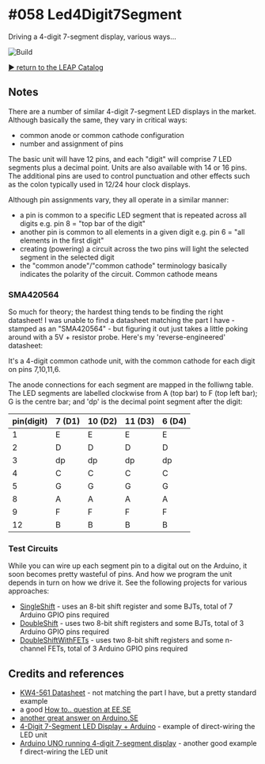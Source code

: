 # #058 Led4Digit7Segment

Driving a 4-digit 7-segment display, various ways...

![Build](./assets/Led4Digit7Segment_build.jpg?raw=true)


[:arrow_forward: return to the LEAP Catalog](https://leap.tardate.com)

## Notes

There are a number of similar 4-digit 7-segment LED displays in the market.
Although basically the same, they vary in critical ways:
* common anode or common cathode configuration
* number and assignment of pins

The basic unit will have 12 pins, and each "digit" will comprise 7 LED segments plus a decimal point.
Units are also available with 14 or 16 pins.
The additional pins are used to control punctuation and other effects such as the colon typically used
in 12/24 hour clock displays.

Although pin assignments vary, they all operate in a similar manner:
* a pin is common to a specific LED segment that is repeated across all digits e.g. pin 8 = "top bar of the digit"
* another pin is common to all elements in a given digit e.g. pin 6 = "all elements in the first digit"
* creating (powering) a circuit across the two pins will light the selected segment in the selected digit
* the "common anode"/"common cathode" terminology basically indicates the polarity of the circuit. Common cathode means

### SMA420564
So much for theory; the hardest thing tends to be finding the right datasheet!
I was unable to find a datasheet matching the part I have - stamped as an "SMA420564" -
but figuring it out just takes a little poking around with a 5V + resistor probe.
Here's my 'reverse-engineered' datasheet:

It's a 4-digit common cathode unit, with the common cathode for each digit on pins 7,10,11,6.

The anode connections for each segment are mapped in the folliwng table.
The LED segments are labelled clockwise from A (top bar) to F (top left bar); G is the centre bar; and 'dp' is the decimal point segment after the digit:

| pin(digit) | 7 (D1)  | 10 (D2) | 11 (D3) | 6 (D4) |
|------------|---------|---------|---------|--------|
| 1          | E       | E       | E       | E      |
| 2          | D       | D       | D       | D      |
| 3          | dp      | dp      | dp      | dp     |
| 4          | C       | C       | C       | C      |
| 5          | G       | G       | G       | G      |
| 8          | A       | A       | A       | A      |
| 9          | F       | F       | F       | F      |
| 12         | B       | B       | B       | B      |

### Test Circuits

While you can wire up each segment pin to a digital out on the Arduino, it soon becomes pretty wasteful of pins.
And how we program the unit depends in turn on how we drive it. See the following projects for various approaches:

* [SingleShift](./SingleShift) - uses an 8-bit shift register and some BJTs, total of 7 Arduino GPIO pins required
* [DoubleShift](./DoubleShift) - uses two 8-bit shift registers and some BJTs, total of 3 Arduino GPIO pins required
* [DoubleShiftWithFETs](./DoubleShiftWithFETs) - uses two 8-bit shift registers and some n-channel FETs, total of 3 Arduino GPIO pins required


## Credits and references
* [KW4-561 Datasheet](http://www.sme.com.hk/globetec/LED%20Displays/Four%20Digit%20Display/KW4-561.pdf) - not matching the part I have, but a pretty standard example
* a good [How to.. question at EE.SE](http://electronics.stackexchange.com/questions/34815/using-4-digit-7-segment-led)
* [another great answer on Arduino.SE](http://arduino.stackexchange.com/questions/21608/how-to-use-a-common-anode-7-segment-4-digit-display/21609#21609)
* [4-Digit 7-Segment LED Display + Arduino](https://www.instructables.com/id/4-Digit-7-Segment-LED-Display-Arduino/) - example of direct-wiring the LED unit
* [Arduino UNO running 4-digit 7-segment display](http://www.hobbytronics.co.uk/arduino-4digit-7segment) - another good example f direct-wiring the LED unit
